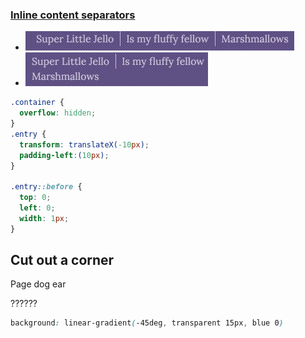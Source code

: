 ### [Inline content separators](https://medium.com/@mandy.michael/you-dont-need-a-media-query-for-that-1-inline-content-separators-a9c562a597a6)

* ![a0e93e7fc4e12ce32b05d5bb73386607.png](../a0e93e7fc4e12ce32b05d5bb73386607.png "a0e93e7fc4e12ce32b05d5bb73386607.png")
* ![916f43045c6b45731a9e9c76b6afd4ae.png](../916f43045c6b45731a9e9c76b6afd4ae.png "916f43045c6b45731a9e9c76b6afd4ae.png")


```css
.container {
  overflow: hidden;
}
.entry {
  transform: translateX(-10px);
  padding-left:(10px);
}

.entry::before {
  top: 0;
  left: 0;
  width: 1px;
}
```


## Cut out a corner

Page dog ear

??????

```css
background: linear-gradient(-45deg, transparent 15px, blue 0)
```

